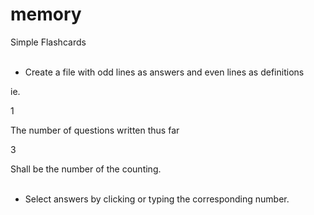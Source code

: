 # memory
 Simple Flashcards
<br>
<br>
- Create a file with odd lines as answers and even lines as definitions

ie.

1

The number of questions written thus far

3

Shall be the number of the counting.
<br><br>
- Select answers by clicking or typing the corresponding number.
